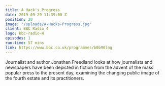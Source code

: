 ```yaml
---
title: A Hack's Progress
date: 2019-09-29 11:39:00 Z
position: 20
image: "/uploads/A-Hacks-Progress.jpg"
client: BBC Radio 4
logo: bbc-radio-4
episodes: 1
run-time: 57 mins
link: https://www.bbc.co.uk/programmes/b0b90lng
---
```


Journalist and author Jonathan Freedland looks at how journalists and newspapers have been depicted in fiction from the advent of the mass popular press to the present day, examining the changing public image of the fourth estate and its practitioners.